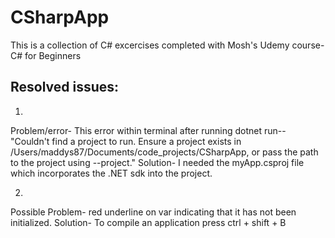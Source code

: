 # CSharpApp

This is a collection of C# excercises completed with Mosh's Udemy course- C# for Beginners

## Resolved issues:

1.

Problem/error- This error within terminal after running dotnet run-- "Couldn't find a project to run. Ensure a project exists in /Users/maddys87/Documents/code_projects/CSharpApp, or pass the path to the project using --project."
Solution- I needed the myApp.csproj file which incorporates the .NET sdk into the project.

2.

Possible Problem- red underline on var indicating that it has not been initialized.
Solution- To compile an application press ctrl + shift + B
